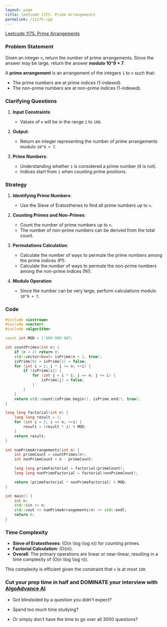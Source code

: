 ```yaml
---
layout: page
title: leetcode 1175. Prime Arrangements
permalink: /s1175-cpp
---
```

[Leetcode 1175. Prime Arrangements](https://algoadvance.github.io/algoadvance/l1175)
### Problem Statement
Given an integer `n`, return the number of prime arrangements. Since the answer may be large, return the answer **modulo 10^9 + 7**.

A **prime arrangement** is an arrangement of the integers `1` to `n` such that:

- The prime numbers are at prime indices (1-indexed).
- The non-prime numbers are at non-prime indices (1-indexed).

### Clarifying Questions
1. **Input Constraints**:
   - Values of `n` will be in the range `1` to `100`.

2. **Output**:
   - Return an integer representing the number of prime arrangements modulo `10^9 + 7`.

3. **Prime Numbers**:
   - Understanding whether `1` is considered a prime number (it is not).
   - Indices start from `1` when counting prime positions.

### Strategy
1. **Identifying Prime Numbers**:
   - Use the Sieve of Eratosthenes to find all prime numbers up to `n`.

2. **Counting Primes and Non-Primes**:
   - Count the number of prime numbers up to `n`.
   - The number of non-prime numbers can be derived from the total count.

3. **Permutations Calculation**:
   - Calculate the number of ways to permute the prime numbers among the prime indices (P!).
   - Calculate the number of ways to permute the non-prime numbers among the non-prime indices (N!).

4. **Modulo Operation**:
   - Since the number can be very large, perform calculations modulo `10^9 + 7`.

### Code
```cpp
#include <iostream>
#include <vector>
#include <algorithm>

const int MOD = 1'000'000'007;

int countPrimes(int n) {
    if (n < 2) return 0;
    std::vector<bool> isPrime(n + 1, true);
    isPrime[0] = isPrime[1] = false;
    for (int i = 2; i * i <= n; ++i) {
        if (isPrime[i]) {
            for (int j = i * i; j <= n; j += i) {
                isPrime[j] = false;
            }
        }
    }
    return std::count(isPrime.begin(), isPrime.end(), true);
}

long long factorial(int n) {
    long long result = 1;
    for (int i = 2; i <= n; ++i) {
        result = (result * i) % MOD;
    }
    return result;
}

int numPrimeArrangements(int n) {
    int primeCount = countPrimes(n);
    int nonPrimeCount = n - primeCount;

    long long primeFactorial = factorial(primeCount);
    long long nonPrimeFactorial = factorial(nonPrimeCount);

    return (primeFactorial * nonPrimeFactorial) % MOD;
}

int main() {
    int n;
    std::cin >> n;
    std::cout << numPrimeArrangements(n) << std::endl;
    return 0;
}
```

### Time Complexity
- **Sieve of Eratosthenes**: \(O(n \log \log n)\) for counting primes.
- **Factorial Calculation**: \(O(n)\).
- **Overall**: The primary operations are linear or near-linear, resulting in a time complexity of \(O(n \log \log n)\).

This complexity is efficient given the constraint that `n` is at most `100`.


### Cut your prep time in half and DOMINATE your interview with [AlgoAdvance AI](https://algoAdvance.com)

- Got blindsided by a question you didn't expect?

- Spend too much time studying?

- Or simply don't have the time to go over all 3000 questions?

